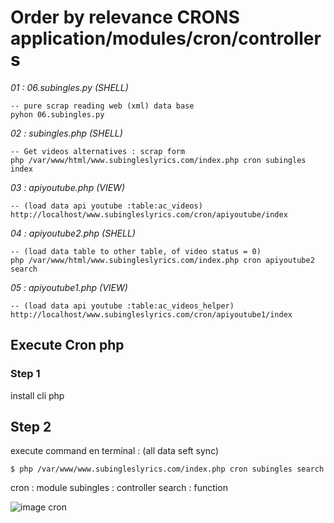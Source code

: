 # Order by relevance CRONS **application/modules/cron/controllers**

*01 : 06.subingles.py (SHELL)*
	
	-- pure scrap reading web (xml) data base
	pyhon 06.subingles.py

*02 : subingles.php   (SHELL)*
	
	-- Get videos alternatives : scrap form
    php /var/www/html/www.subingleslyrics.com/index.php cron subingles index

*03 : apiyoutube.php  (VIEW)*

    -- (load data api youtube :table:ac_videos)
    http://localhost/www.subingleslyrics.com/cron/apiyoutube/index

*04 : apiyoutube2.php (SHELL)*
    
    -- (load data table to other table, of video status = 0) 
    php /var/www/html/www.subingleslyrics.com/index.php cron apiyoutube2 search

*05 : apiyoutube1.php (VIEW)*

    -- (load data api youtube :table:ac_videos_helper) 
    http://localhost/www.subingleslyrics.com/cron/apiyoutube1/index

    



## Execute Cron php


### Step 1

install cli php


## Step 2
execute command en terminal :
(all data seft sync)

    $ php /var/www/www.subingleslyrics.com/index.php cron subingles search

cron : module
subingles : controller
search : function


![image cron](http://i61.tinypic.com/2wf4b41.png)